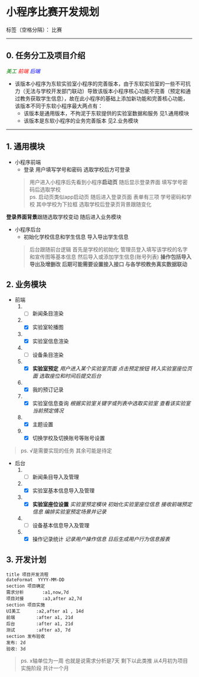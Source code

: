 # 小程序比赛开发规划

标签（空格分隔）： 比赛

---
## 0. 任务分工及项目介绍
 <i class="icon-star" style="color:green">美工</i> <i class="icon-star" style="color:red">前端</i> <i class="icon-star" style="color:blue">后端</i>
 
*  该版本小程序为东软实验室小程序的完善版本，由于东软实验室的一些不可抗力（无法与学校开发部门联动）导致该版本小程序核心功能不完善（预定和通过教务获取学生信息），故在此小程序的基础上添加新功能和完善核心功能，该版本不同于东软小程序最大两点有：
    * 该版本是通用版本，不拘泥于东软提供的实验室数据和服务 见1.通用模块
    * 该版本是东软小程序的业务完善版本 见2.业务模块 
***
## 1. 通用模块

* 小程序前端 <i class="icon-star" style="color:red"></i> <i class="icon-star" style="color:green"></i>
    * 登录 用户填写学号和密码 选取学校后方可登录 
    > 用户进入小程序后先看到小程序**启动页**  随后显示登录界面 填写学号密码后选取学校  
    > ps. 启动页类似app启动页 随后进入登录页面 表单有三项 学号密码和学校 其中学校为下拉框 选取学校后登录页背景跟随变化
        

**登录界面背景**跟随选取学校变动 随后进入业务模块  


* 小程序后台 <i class="icon-star" style="color:red"></i> <i class="icon-star" style="color:blue"></i>
    * 初始化学校信息和学生信息 导入导出学生信息
    > 后台跟随前台逻辑 首先是学校的初始化 管理员登入填写该学校的名字和宣传图等基本信息 然后导入或添加学生信息(账号列表) **操作包括导入导出及增删改 后期可能需要设置接入接口 与各学校教务真实数据联动** 
## 2. 业务模块
* 前端 <i class="icon-star" style="color:red"></i> <i class="icon-star" style="color:green"></i>
    1. - [ ] 新闻条目渲染  
    2. - [x] 实验室轮播图
    3. - [x] 实验室信息渲染 
    4. - [ ] 设备条目渲染
    5. - [x] **实验室预定** *用户进入某个实验室页面 点击预定按钮 转入实验室座位页面 选取座位和时间后提交后台* 
    6. - [x] 我的预订记录 
    7. - [x] 实验室信息查询 *根据实验室关键字或列表中选取实验室 查看该实验室当前预定情况*
    8. - [x] 主题设置
    9. - [x] 切换学校及切换账号等账号设置
    
> ps. √是需要实现的任务 其余可能是待定 

* 后台 <i class="icon-star" style="color:red"></i><i class="icon-star" style="color:blue"></i>
    1. - [ ] 新闻条目导入及管理
    2. - [x] 实验室基本信息导入及管理
    3. - [x] **实验室座位设置** *实验室预定模块 初始化实验室座位信息 接收前端预定信息 编排实验室预定场景并记录*
    4. - [ ] 设备基本信息导入及管理
    5. - [x] 操作记录统计 *记录用户操作信息 日后生成用户行为信息报表*
## 3. 开发计划
```gantt
title 项目开发流程
dateFormat  YYYY-MM-DD
section 项目确定
需求分析       :a1,now,7d
项目对接       :a3,after a2,7d
section 项目实施
UI美工      :a2,after a1 , 14d
前端        :after a1, 21d
后台        :after a1, 21d
测试        :after a3, 7d
section 发布验收
发布: 2d
验收: 3d
```
> ps. x轴单位为一周 也就是说需求分析是7天 剩下以此类推 从4月初为项目实施阶段  共计一个月

